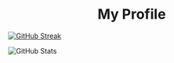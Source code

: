 # <center> My Profile

[![GitHub Streak](https://streak-stats.demolab.com?user=DenizGazitepe&theme=catppuccin-mocha&hide_border=true&border_radius=5&date_format=j%20M%5B%20Y%5D)](https://git.io/streak-stats)

![GitHub Stats](https://github-readme-stats.vercel.app/api?username=DenizGazitepe&theme=catppuccin_mocha&show_icons=true&hide_border=true&count_private=true)
